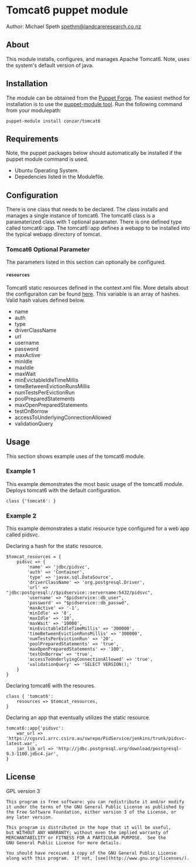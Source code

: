 # Tomcat6 puppet module

Author: Michael Speth <spethm@landcareresearch.co.nz>

## About

This module installs, configures, and manages Apache Tomcat6.
Note, uses the system's default version of java.

## Installation

The module can be obtained from the [Puppet Forge](http://forge.puppetlabs.com/conzar/tomcat6).  The easiest method for installation is to use the
[puppet-module tool](https://github.com/puppetlabs/puppet-module-tool).  Run the following command from your modulepath:

`puppet-module install conzar/tomcat6`

## Requirements
Note, the puppet packages below should automatically be installed if the puppet module command is used.

 * Ubuntu Operating System.
 * Depedencies listed in the Modulefile.

## Configuration

There is one class that needs to be declared.  The class installs and manages a single instance of tomcat6.  The tomcat6 class is a paramaterized class with 1 optional paramater.
There is one defined type called tomcat6::app.  The tomcat6::app defines a webapp to be installed into the typical webapp directory of tomcat.  

### Tomcat6 Optional Parameter

The parameters listed in this section can optionally be configured.

#### `resources`
Tomcat6 static resources defined in the context.xml file.  More details about the configuraiton can be found [here](http://tomcat.apache.org/tomcat-6.0-doc/config/resources.html).
 This variable is an array of hashes.  Valid hash values defined below.
  * name
  * auth
  * type
  * driverClassName
  * url
  * username
  * password
  * maxActive
  * minIdle
  * maxIdle
  * maxWait
  * minEvictableIdleTimeMillis
  * timeBetweenEvictionRunsMillis
  * numTestsPerEvictionRun
  * poolPreparedStatements
  * maxOpenPreparedStatements
  * testOnBorrow
  * accessToUnderlyingConnectionAllowed
  * validationQuery


## Usage

This section shows example uses of the tomcat6 module.

### Example 1
This example demonstrates the most basic usage of the tomcat6 module.
Deploys tomcat6 with the default configuration.

	class {'tomcat6': }

### Example 2
This example demonstrates a static resource type configured for a web app called pidsvc.

Declaring a hash for the static resource.

	$tomcat_resources = {
		pidsvc => {
			'name' => 'jdbc/pidsvc',
			'auth' => 'Container',
			'type' => 'javax.sql.DataSource',
			'driverClassName' => 'org.postgresql.Driver',
			'url' => "jdbc:postgresql://$pidservice::servername:5432/pidsvc",
			'username' => "$pidservice::db_user",
			'password' => "$pidservice::db_passwd",
			'maxActive' => '-1',
			'minIdle' => '0',
			'maxIdle' => '10',
			'maxWait' => '10000',
			'minEvictableIdleTimeMillis' => '300000',
			'timeBetweenEvictionRunsMillis' => '300000',
			'numTestsPerEvictionRun' => '20',
			'poolPreparedStatements' => 'true',
			'maxOpenPreparedStatements' => '100',
			'testOnBorrow' => 'true',
			'accessToUnderlyingConnectionAllowed' => 'true',
			'validationQuery' => 'SELECT VERSION();'
		}
	}
  
Declaring tomcat6 with the resoures.

	class { 'tomcat6': 
		resources => $tomcat_resources,
	}

Declaring an app that eventually utilizes the static resource.

	tomcat6::app{'pidsvc':
		war_url => 'https://cgsrv1.arrc.csiro.au/swrepo/PidService/jenkins/trunk/pidsvc-latest.war',
		jar_lib_url => 'http://jdbc.postgresql.org/download/postgresql-9.3-1100.jdbc4.jar',
	}

## License

GPL version 3

    This program is free software: you can redistribute it and/or modify
    it under the terms of the GNU General Public License as published by
    the Free Software Foundation, either version 3 of the License, or
    any later version.

    This program is distributed in the hope that it will be useful,
    but WITHOUT ANY WARRANTY; without even the implied warranty of
    MERCHANTABILITY or FITNESS FOR A PARTICULAR PURPOSE.  See the
    GNU General Public License for more details.

    You should have received a copy of the GNU General Public License
    along with this program.  If not, [see](http://www.gnu.org/licenses/).
